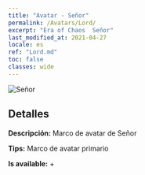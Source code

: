 ```yaml
---
title: "Avatar - Señor"
permalink: /Avatars/Lord/
excerpt: "Era of Chaos  Señor"
last_modified_at: 2021-04-27
locale: es
ref: "Lord.md"
toc: false
classes: wide
---
```

 ![Señor](/images/a/bg_head_mainView.png)

## Detalles

 **Descripción:** Marco de avatar de Señor 

 **Tips:** Marco de avatar primario 

 **Is available:**  + 

